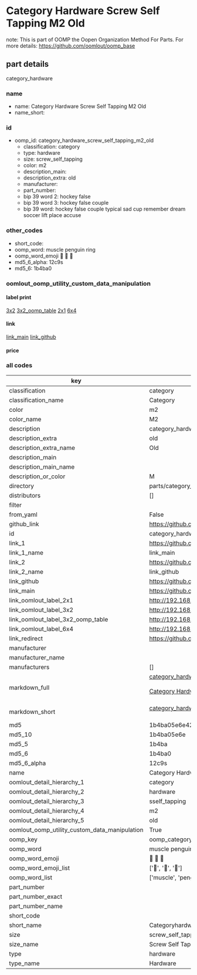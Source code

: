 # Category Hardware Screw Self Tapping M2 Old  

note: This is part of OOMP the Oopen Organization Method For Parts. For more details: https://github.com/oomlout/oomp_base

##  part details
  



category_hardware



### name
* name: Category Hardware Screw Self Tapping M2 Old
* name_short: 
### id
* oomp_id: category_hardware_screw_self_tapping_m2_old
  * classification: category
  * type: hardware
  * size: screw_self_tapping
  * color: m2
  * description_main: 
  * description_extra: old
  * manufacturer: 
  * part_number: 
  * bip 39 word 2: hockey false
  * bip 39 word 3: hockey false couple
  * bip 39 word: hockey false couple typical sad cup remember dream soccer lift place accuse

### other_codes
* short_code: 
* oomp_word: muscle penguin ring
* oomp_word_emoji :muscle: :penguin: :ring:
* md5_6_alpha: 12c9s
* md5_6: 1b4ba0






### oomlout_oomp_utility_custom_data_manipulation
#### label print
[3x2](http://192.168.1.245:1112/?label=oomp%2012c9s)
[3x2_oomp_table](http://192.168.1.108:1112/?label=oomp%2012c9s)
[2x1](http://192.168.1.242:1112/?label=oomp%2012c9s)
[6x4](http://192.168.1.55:1112/?label=oomp%2012c9s)    

#### link

[link_main](https://github.com/oomlout/oomlout_oomp_version_1_messy/tree/main/parts/category_hardware_screw_self_tapping_m2_old) [link_github](https://github.com/oomlout/oomlout_oomp_version_1_messy/tree/main/parts/category_hardware_screw_self_tapping_m2_old)                             

#### price







### all codes 
| key | value |  
| --- | --- |  
| classification | category |  
| classification_name | Category |  
| color | m2 |  
| color_name | M2 |  
| description | category_hardware |  
| description_extra | old |  
| description_extra_name | Old |  
| description_main |  |  
| description_main_name |  |  
| description_or_color | M  |  
| directory | parts/category_hardware_screw_self_tapping_m2_old |  
| distributors | [] |  
| filter |  |  
| from_yaml | False |  
| github_link | https://github.com/oomlout/oomlout_oomp_part_src/tree/main/parts/category_hardware_screw_self_tapping_m2_old |  
| id | category_hardware_screw_self_tapping_m2_old |  
| link_1 | https://github.com/oomlout/oomlout_oomp_version_1_messy/tree/main/parts/category_hardware_screw_self_tapping_m2_old |  
| link_1_name | link_main |  
| link_2 | https://github.com/oomlout/oomlout_oomp_version_1_messy/tree/main/parts/category_hardware_screw_self_tapping_m2_old |  
| link_2_name | link_github |  
| link_github | https://github.com/oomlout/oomlout_oomp_version_1_messy/tree/main/parts/category_hardware_screw_self_tapping_m2_old |  
| link_main | https://github.com/oomlout/oomlout_oomp_version_1_messy/tree/main/parts/category_hardware_screw_self_tapping_m2_old |  
| link_oomlout_label_2x1 | http://192.168.1.242:1112/?label=oomp%2012c9s |  
| link_oomlout_label_3x2 | http://192.168.1.245:1112/?label=oomp%2012c9s |  
| link_oomlout_label_3x2_oomp_table | http://192.168.1.108:1112/?label=oomp%2012c9s |  
| link_oomlout_label_6x4 | http://192.168.1.55:1112/?label=oomp%2012c9s |  
| link_redirect | https://github.com/oomlout/oomlout_oomp_version_1_messy/tree/main/parts/category_hardware_screw_self_tapping_m2_old |  
| manufacturer |  |  
| manufacturer_name |  |  
| manufacturers | [] |  
| markdown_full | [category_hardware_screw_self_tapping_m2_old](none)<br>[](none)<br>[Category Hardware Screw Self Tapping M2 Old](none)<br><br> |  
| markdown_short | [category_hardware_screw_self_tapping_m2_old](none)<br><br> |  
| md5 | 1b4ba05e6e4296b4d6dedebe62549363 |  
| md5_10 | 1b4ba05e6e |  
| md5_5 | 1b4ba |  
| md5_6 | 1b4ba0 |  
| md5_6_alpha | 12c9s |  
| name | Category Hardware Screw Self Tapping M2 Old |  
| oomlout_detail_hierarchy_1 | category |  
| oomlout_detail_hierarchy_2 | hardware |  
| oomlout_detail_hierarchy_3 | sself_tapping |  
| oomlout_detail_hierarchy_4 | m2 |  
| oomlout_detail_hierarchy_5 | old |  
| oomlout_oomp_utility_custom_data_manipulation | True |  
| oomp_key | oomp_category_hardware_screw_self_tapping_m2_old |  
| oomp_word | muscle penguin ring |  
| oomp_word_emoji | :muscle: :penguin: :ring: |  
| oomp_word_emoji_list | [':muscle:', ':penguin:', ':ring:'] |  
| oomp_word_list | ['muscle', 'penguin', 'ring'] |  
| part_number |  |  
| part_number_exact |  |  
| part_number_name |  |  
| short_code |  |  
| short_name | Categoryhardware |  
| size | screw_self_tapping |  
| size_name | Screw Self Tapping |  
| type | hardware |  
| type_name | Hardware |  
